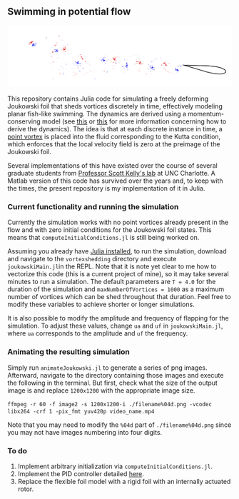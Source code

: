 ## Swimming in potential flow

<div style="text-align: center"><img src="joukowski.png" alt="Joukowksi foil locomoting under sinusoidal actuation."></div> 

This repository contains Julia code for simulating a freely deforming Joukowski foil that sheds vortices discretely in time, effectively modeling planar fish-like swimming. The dynamics are derived using a momentum-conserving model (see [this](https://www.ideals.illinois.edu/handle/2142/83903) or [this](http://scottdavidkelly.wdfiles.com/local--files/start/kpx12.pdf) for more information concerning how to derive the dynamics). The idea is that at each discrete instance in time, a [point vortex](http://web.mit.edu/fluids-modules/www/potential_flows/LecturesHTML/lec1011/node21.html) is placed into the fluid corresponding to the Kutta condition, which enforces that the local velocity field is zero at the preimage of the Joukowski foil. 

Several implementations of this have existed over the course of several graduate students from [Professor Scott Kelly's lab](http://www.kellyfish.com/) at UNC Charlotte. A Matlab version of this code has survived over the years and, to keep with the times, the present repository is my implementation of it in Julia.

### Current functionality and running the simulation

Currently the simulation works with no point vortices already present in the flow and with zero initial conditions for the Joukowski foil states. This means that ``computeInitialConditions.jl`` is still being worked on.

Assuming you already have [Julia installed](https://julialang.org/), to run the simulation, download and navigate to the ```vortexshedding``` directory and execute ```joukowskiMain.jl```in the REPL. Note that it is note yet clear to me how to vectorize this code (this is a current project of mine), so it may take several minutes to run a simulation. The default parameters are ```T = 4.0``` for the duration of the simulation and ```maxNumberOfVortices = 1000``` as a maximum number of vortices which can be shed throughout that duration. Feel free to modify these variables to achieve shorter or longer simulations.

It is also possible to modify the amplitude and frequency of flapping for the simulation. To adjust these values, change ```ua``` and ```uf``` in ```joukowskiMain.jl```, where ```ua``` corresponds to the amplitude and ```uf``` the frequency.

### Animating the resulting simulation

Simply run ```animateJoukowski.jl``` to generate a series of png images. Afterward, navigate to the directory containing those images and execute the following in the terminal. But first, check what the size of the output image is and replace ```1200x1200``` with the appropriate image size.

```
ffmpeg -r 60 -f image2 -s 1200x1200-i ./filename%04d.png -vcodec libx264 -crf 1 -pix_fmt yuv420p video_name.mp4
```

 Note that you may need to modify the ```%04d``` part of ```./filename%04d.png``` since you may not have images numbering into four digits.

### To do

1. Implement arbitrary initialization via ```computeInitialConditions.jl```.
2. Implement the PID controller detailed [here](http://scottdavidkelly.wdfiles.com/local--files/start/kpx12.pdf).
3. Replace the flexible foil model with a rigid foil with an internally actuated rotor.